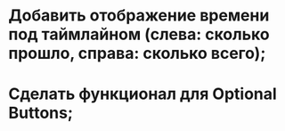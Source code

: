 # Добавить отображение времени под таймлайном (слева: сколько прошло, справа: сколько всего);
# Сделать функционал для Optional Buttons;
